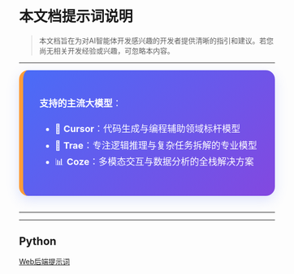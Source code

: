 # 本文档提示词说明
> 本文档旨在为对AI智能体开发感兴趣的开发者提供清晰的指引和建议。若您尚无相关开发经验或兴趣，可忽略本内容。
---


<div style="
    background: linear-gradient(135deg, #4a6cf7, #8348e0);
    padding: 2rem;
    border-radius: 18px;
    color: #fff;
    box-shadow: 0 8px 24px rgba(74, 108, 247, 0.18);
    border-left: 8px solid #ff9c38;
    font-size: 1.125rem;
    line-height: 1.8;
    margin-bottom: 2rem;
">

  **支持的主流大模型**：
  - 🚀 **Cursor**：代码生成与编程辅助领域标杆模型
  - 🧠 **Trae**：专注逻辑推理与复杂任务拆解的专业模型
  - 📊 **Coze**：多模态交互与数据分析的全栈解决方案
</div>

---



<div align="left">

---
## Python
[Web后端提示词](./Python/Web%20backend/)
